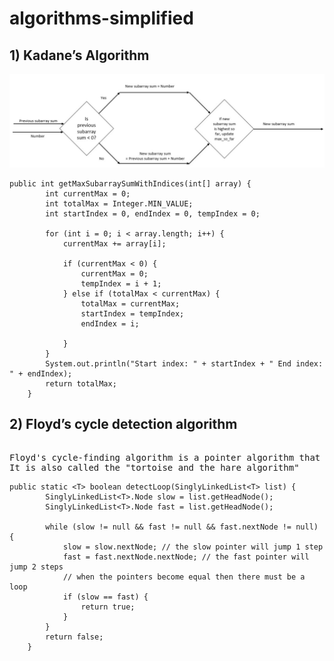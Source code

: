 # algorithms-simplified
## 1) Kadane’s Algorithm

![Kadane’s image](https://github.com/lchimmiri/algorithms-simplified/blob/master/Kadane.PNG)
```
public int getMaxSubarraySumWithIndices(int[] array) {
		int currentMax = 0;
		int totalMax = Integer.MIN_VALUE;
		int startIndex = 0, endIndex = 0, tempIndex = 0;

		for (int i = 0; i < array.length; i++) {
			currentMax += array[i];

			if (currentMax < 0) {
				currentMax = 0;
				tempIndex = i + 1;
			} else if (totalMax < currentMax) {
				totalMax = currentMax;
				startIndex = tempIndex;
				endIndex = i;

			}
		}
		System.out.println("Start index: " + startIndex + " End index: " + endIndex);
		return totalMax;
	}
```
## 2) Floyd’s cycle detection algorithm
<pre> 
Floyd's cycle-finding algorithm is a pointer algorithm that uses only two pointers, which move through the sequence at different speeds.
It is also called the "tortoise and the hare algorithm"
</pre>

```
public static <T> boolean detectLoop(SinglyLinkedList<T> list) {
		SinglyLinkedList<T>.Node slow = list.getHeadNode();
		SinglyLinkedList<T>.Node fast = list.getHeadNode();

		while (slow != null && fast != null && fast.nextNode != null) {
			slow = slow.nextNode; // the slow pointer will jump 1 step
			fast = fast.nextNode.nextNode; // the fast pointer will jump 2 steps
			// when the pointers become equal then there must be a loop
			if (slow == fast) {
				return true;
			}
		}
		return false;
	}
```
